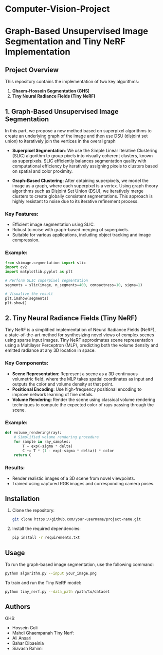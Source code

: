 # Computer-Vision-Project

# Graph-Based Unsupervised Image Segmentation and Tiny NeRF Implementation

## Project Overview

This repository contains the implementation of two key algorithms:

1. **Ghaem-Hossein Segmentation (GHS)**
2. **Tiny Neural Radiance Fields (Tiny NeRF)**


## 1. Graph-Based Unsupervised Image Segmentation

In this part, we propose a new method based on superpixel algorithms to create an underlying graph of the image and then use DSU (disjoint set union) to iteratively join the vertices in the overal graph

- **Superpixel Segmentation**: We use the Simple Linear Iterative Clustering (SLIC) algorithm to group pixels into visually coherent clusters, known as superpixels. SLIC efficiently balances segmentation quality with computational efficiency by iteratively assigning pixels to clusters based on spatial and color proximity.
  
- **Graph-Based Clustering**: After obtaining superpixels, we model the image as a graph, where each superpixel is a vertex. Using graph theory algorithms such as Disjoint Set Union (DSU), we iteratively merge clusters to create globally consistent segmentations. This approach is highly resistant to noise due to its iterative refinement process.

### Key Features:
- Efficient image segmentation using SLIC.
- Robust to noise with graph-based merging of superpixels.
- Suitable for various applications, including object tracking and image compression.

### Example:
```python
from skimage.segmentation import slic
import cv2
import matplotlib.pyplot as plt

# Perform SLIC superpixel segmentation
segments = slic(image, n_segments=400, compactness=10, sigma=1)

# Visualize the result
plt.imshow(segments)
plt.show()
```

## 2. Tiny Neural Radiance Fields (Tiny NeRF)

Tiny NeRF is a simplified implementation of Neural Radiance Fields (NeRF), a state-of-the-art method for synthesizing novel views of complex scenes using sparse input images. Tiny NeRF approximates scene representation using a Multilayer Perceptron (MLP), predicting both the volume density and emitted radiance at any 3D location in space.

### Key Components:
- **Scene Representation**: Represent a scene as a 3D continuous volumetric field, where the MLP takes spatial coordinates as input and outputs the color and volume density at that point.
- **Positional Encoding**: Use high-frequency positional encoding to improve network learning of fine details.
- **Volume Rendering**: Render the scene using classical volume rendering techniques to compute the expected color of rays passing through the scene.

### Example:
```python
def volume_rendering(ray):
    # Simplified volume rendering procedure
    for sample in ray_samples:
        T = exp(-sigma * delta)
        C += T * (1 - exp(-sigma * delta)) * color
    return C
```

### Results:
- Render realistic images of a 3D scene from novel viewpoints.
- Trained using captured RGB images and corresponding camera poses.
  
## Installation

1. Clone the repository:
    ```bash
    git clone https://github.com/your-username/project-name.git
    ```
2. Install the required dependencies:
    ```bash
    pip install -r requirements.txt
    ```

## Usage

To run the graph-based image segmentation, use the following command:
```bash
python algorithm.py --input your_image.png
```

To train and run the Tiny NeRF model:
```bash
python tiny_nerf.py --data_path /path/to/dataset
```

## Authors

GHS:
- Hossein Goli
- Mahdi Ghaempanah
Tiny Nerf:
- Ali Ansari
- Bahar Dibaeinia
- Siavash Rahimi
